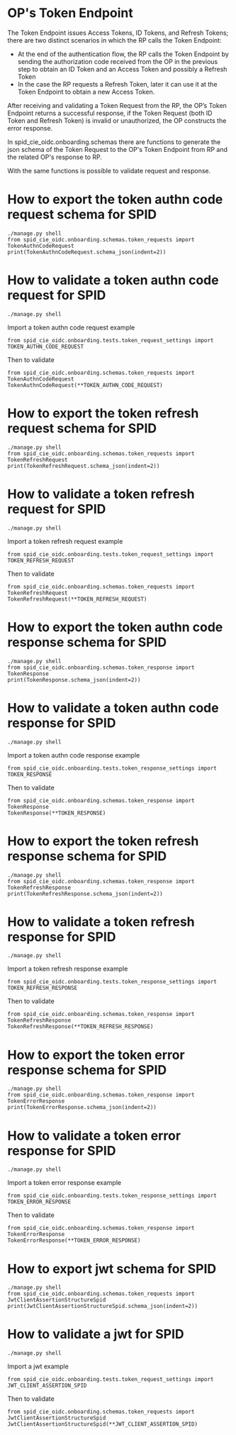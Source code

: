 # OP's Token Endpoint

The Token Endpoint issues Access Tokens, ID Tokens, and Refresh Tokens; there are two distinct scenarios in which the RP calls the Token Endpoint:

- At the end of the authentication flow, the RP calls the Token Endpoint by sending the authorization code received from the OP in the previous step to obtain an ID Token and an Access Token and possibly a Refresh Token 
- In the case the RP requests a Refresh Token, later it can use it at the Token Endpoint to obtain a new Access Token.

After receiving and validating a Token Request from the RP, the OP’s Token Endpoint returns a successful response, if the Token Request (both ID Token and Refresh Token) is invalid or unauthorized, the OP constructs the error response.

In spid_cie_oidc.onboarding.schemas there are functions to generate the json schema of the Token Request to the OP's Token Endpoint from RP and the related OP's response to RP.

With the same functions is possible to validate request and response.


# How to export the token authn code request schema for SPID

````
./manage.py shell
from spid_cie_oidc.onboarding.schemas.token_requests import TokenAuthnCodeRequest
print(TokenAuthnCodeRequest.schema_json(indent=2))
````

# How to validate a token authn code request for SPID

````
./manage.py shell
````
Import a token authn code request example
````
from spid_cie_oidc.onboarding.tests.token_request_settings import TOKEN_AUTHN_CODE_REQUEST
````
Then to validate
````
from spid_cie_oidc.onboarding.schemas.token_requests import TokenAuthnCodeRequest
TokenAuthnCodeRequest(**TOKEN_AUTHN_CODE_REQUEST)
````

# How to export the token refresh request schema for SPID

````
./manage.py shell
from spid_cie_oidc.onboarding.schemas.token_requests import TokenRefreshRequest
print(TokenRefreshRequest.schema_json(indent=2))
````

# How to validate a token refresh request for SPID

````
./manage.py shell
````
Import a token refresh request example
````
from spid_cie_oidc.onboarding.tests.token_request_settings import TOKEN_REFRESH_REQUEST
````
Then to validate
````
from spid_cie_oidc.onboarding.schemas.token_requests import TokenRefreshRequest
TokenRefreshRequest(**TOKEN_REFRESH_REQUEST)
````

# How to export the token authn code response schema for SPID

````
./manage.py shell
from spid_cie_oidc.onboarding.schemas.token_response import TokenResponse
print(TokenResponse.schema_json(indent=2))
````

# How to validate a token authn code response for SPID

````
./manage.py shell
````
Import a token authn code response example
````
from spid_cie_oidc.onboarding.tests.token_response_settings import TOKEN_RESPONSE
````
Then to validate
````
from spid_cie_oidc.onboarding.schemas.token_response import TokenResponse
TokenResponse(**TOKEN_RESPONSE)
````

# How to export the token refresh response schema for SPID

````
./manage.py shell
from spid_cie_oidc.onboarding.schemas.token_response import TokenRefreshResponse
print(TokenRefreshResponse.schema_json(indent=2))
````

# How to validate a token refresh response for SPID

````
./manage.py shell
````
Import a token refresh response example
````
from spid_cie_oidc.onboarding.tests.token_response_settings import TOKEN_REFRESH_RESPONSE
````
Then to validate
````
from spid_cie_oidc.onboarding.schemas.token_response import TokenRefreshResponse
TokenRefreshResponse(**TOKEN_REFRESH_RESPONSE)
````

# How to export the token error response schema for SPID

````
./manage.py shell
from spid_cie_oidc.onboarding.schemas.token_response import TokenErrorResponse
print(TokenErrorResponse.schema_json(indent=2))
````

# How to validate a token error response for SPID

````
./manage.py shell
````
Import a token error response example
````
from spid_cie_oidc.onboarding.tests.token_response_settings import TOKEN_ERROR_RESPONSE
````
Then to validate
````
from spid_cie_oidc.onboarding.schemas.token_response import TokenErrorResponse
TokenErrorResponse(**TOKEN_ERROR_RESPONSE)
````


# How to export jwt schema for SPID

````
./manage.py shell
from spid_cie_oidc.onboarding.schemas.token_requests import JwtClientAssertionStructureSpid
print(JwtClientAssertionStructureSpid.schema_json(indent=2))
````


# How to validate a jwt for SPID

````
./manage.py shell
````
Import a jwt example
````
from spid_cie_oidc.onboarding.tests.token_request_settings import JWT_CLIENT_ASSERTION_SPID
````
Then to validate
````
from spid_cie_oidc.onboarding.schemas.token_requests import JwtClientAssertionStructureSpid
JwtClientAssertionStructureSpid(**JWT_CLIENT_ASSERTION_SPID)
````
